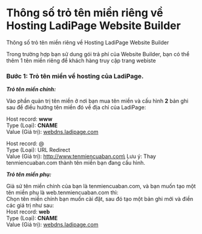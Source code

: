 # Thông số trỏ tên miền riêng về Hosting LadiPage Website Builder

Thông số trỏ tên miền riêng về Hosting LadiPage Website Builder

Trong trường hợp bạn sử dung gói trả phí của Website Builder, bạn có thể thêm 1 tên miền riêng để khách hàng truy cập trang webiste&#x20;

### **Bước 1: Trỏ tên miền về hosting của LadiPage.**

_**Trỏ tên miền chính:**_

Vào phần quản trị tên miền ở nơi bạn mua tên miền và cấu hình **2** bản ghi sau để điều hướng tên miền đó về địa chỉ của LadiPage:

Host record: **www**\
Type (Loại): **CNAME**\
Value (Giá trị): [webdns.ladipage.com](http://webdns.ladipage.com/)

Host record: @\
Type (Loại): URL Redirect\
Value (Giá trị):   http://www.tenmiencuaban.com\
Lưu ý: Thay tenmiencuaban.com thành tên miền bạn đang cấu hình.

_**Trỏ tên miền phụ:**_

Giả sử tên miền chính của bạn là tenmiencuaban.com, và bạn muốn tạo một tên miền phụ là web.tenmiencuaban.com thì:\
Chọn tên miền chính bạn muốn cài đặt, sau đó tạo một bản ghi mới và điền các giá trị như sau:\
Host record: **web**\
Type (Loại): **CNAME**\
Value (Giá trị): [webdns.ladipage.com](http://webdns.ladipage.com/)
